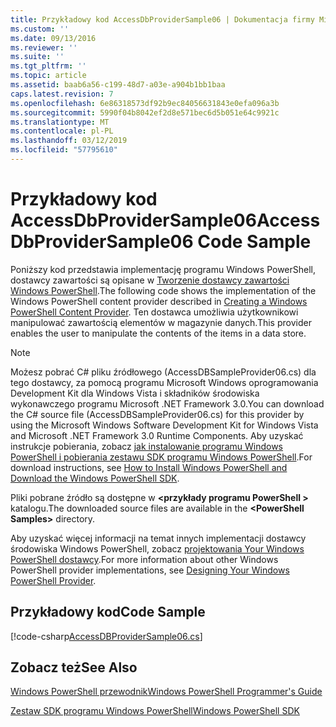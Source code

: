 ```yaml
---
title: Przykładowy kod AccessDbProviderSample06 | Dokumentacja firmy Microsoft
ms.custom: ''
ms.date: 09/13/2016
ms.reviewer: ''
ms.suite: ''
ms.tgt_pltfrm: ''
ms.topic: article
ms.assetid: baab6a56-c199-48d7-a03e-a904b1bb1baa
caps.latest.revision: 7
ms.openlocfilehash: 6e86318573df92b9ec84056631843e0efa096a3b
ms.sourcegitcommit: 5990f04b8042ef2d8e571bec6d5b051e64c9921c
ms.translationtype: MT
ms.contentlocale: pl-PL
ms.lasthandoff: 03/12/2019
ms.locfileid: "57795610"
---
```

# <a name="accessdbprovidersample06-code-sample"></a><span data-ttu-id="4f22e-102">Przykładowy kod AccessDbProviderSample06</span><span class="sxs-lookup"><span data-stu-id="4f22e-102">AccessDbProviderSample06 Code Sample</span></span>

<span data-ttu-id="4f22e-103">Poniższy kod przedstawia implementację programu Windows PowerShell, dostawcy zawartości są opisane w [Tworzenie dostawcy zawartości Windows PowerShell](./creating-a-windows-powershell-content-provider.md).</span><span class="sxs-lookup"><span data-stu-id="4f22e-103">The following code shows the implementation of the Windows PowerShell content provider described in [Creating a Windows PowerShell Content Provider](./creating-a-windows-powershell-content-provider.md).</span></span> <span data-ttu-id="4f22e-104">Ten dostawca umożliwia użytkownikowi manipulować zawartością elementów w magazynie danych.</span><span class="sxs-lookup"><span data-stu-id="4f22e-104">This provider enables the user to manipulate the contents of the items in a data store.</span></span>

> [!NOTE]
> <span data-ttu-id="4f22e-105">Możesz pobrać C# pliku źródłowego (AccessDBSampleProvider06.cs) dla tego dostawcy, za pomocą programu Microsoft Windows oprogramowania Development Kit dla Windows Vista i składników środowiska wykonawczego programu Microsoft .NET Framework 3.0.</span><span class="sxs-lookup"><span data-stu-id="4f22e-105">You can download the C# source file (AccessDBSampleProvider06.cs) for this provider by using the Microsoft Windows Software Development Kit for Windows Vista and Microsoft .NET Framework 3.0 Runtime Components.</span></span> <span data-ttu-id="4f22e-106">Aby uzyskać instrukcje pobierania, zobacz [jak instalowanie programu Windows PowerShell i pobierania zestawu SDK programu Windows PowerShell](/powershell/developer/installing-the-windows-powershell-sdk).</span><span class="sxs-lookup"><span data-stu-id="4f22e-106">For download instructions, see [How to Install Windows PowerShell and Download the Windows PowerShell SDK](/powershell/developer/installing-the-windows-powershell-sdk).</span></span>
>
> <span data-ttu-id="4f22e-107">Pliki pobrane źródło są dostępne w  **\<przykłady programu PowerShell >** katalogu.</span><span class="sxs-lookup"><span data-stu-id="4f22e-107">The downloaded source files are available in the **\<PowerShell Samples>** directory.</span></span>
>
> <span data-ttu-id="4f22e-108">Aby uzyskać więcej informacji na temat innych implementacji dostawcy środowiska Windows PowerShell, zobacz [projektowania Your Windows PowerShell dostawcy](./designing-your-windows-powershell-provider.md).</span><span class="sxs-lookup"><span data-stu-id="4f22e-108">For more information about other Windows PowerShell provider implementations, see [Designing Your Windows PowerShell Provider](./designing-your-windows-powershell-provider.md).</span></span>

## <a name="code-sample"></a><span data-ttu-id="4f22e-109">Przykładowy kod</span><span class="sxs-lookup"><span data-stu-id="4f22e-109">Code Sample</span></span>

[!code-csharp[AccessDBProviderSample06.cs](../../powershell-sdk-samples/SDK-2.0/csharp/AccessDBProviderSample06/AccessDBProviderSample06.cs#L11-L2399 "AccessDBProviderSample06.cs")]

## <a name="see-also"></a><span data-ttu-id="4f22e-110">Zobacz też</span><span class="sxs-lookup"><span data-stu-id="4f22e-110">See Also</span></span>

[<span data-ttu-id="4f22e-111">Windows PowerShell przewodnik</span><span class="sxs-lookup"><span data-stu-id="4f22e-111">Windows PowerShell Programmer's Guide</span></span>](./windows-powershell-programmer-s-guide.md)

[<span data-ttu-id="4f22e-112">Zestaw SDK programu Windows PowerShell</span><span class="sxs-lookup"><span data-stu-id="4f22e-112">Windows PowerShell SDK</span></span>](../windows-powershell-reference.md)